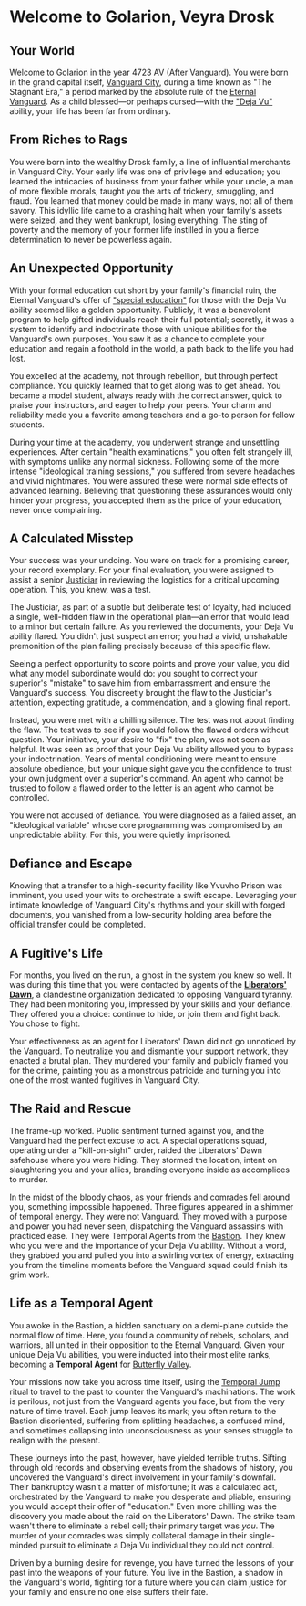 # Welcome to Golarion, Veyra Drosk

## Your World

Welcome to Golarion in the year 4723 AV (After Vanguard). You were born in the grand capital itself, [Vanguard City](../Location/Inner_Sea/Vanguard_City.md), during a time known as "The Stagnant Era," a period marked by the absolute rule of the [Eternal Vanguard](../General/Religion.md). As a child blessed—or perhaps cursed—with the ["Deja Vu"](../Background/DejaVu.md) ability, your life has been far from ordinary.

## From Riches to Rags

You were born into the wealthy Drosk family, a line of influential merchants in Vanguard City. Your early life was one of privilege and education; you learned the intricacies of business from your father while your uncle, a man of more flexible morals, taught you the arts of trickery, smuggling, and fraud. You learned that money could be made in many ways, not all of them savory. This idyllic life came to a crashing halt when your family's assets were seized, and they went bankrupt, losing everything. The sting of poverty and the memory of your former life instilled in you a fierce determination to never be powerless again.

## An Unexpected Opportunity

With your formal education cut short by your family's financial ruin, the Eternal Vanguard's offer of ["special education"](../General/Education_System.md) for those with the Deja Vu ability seemed like a golden opportunity. Publicly, it was a benevolent program to help gifted individuals reach their full potential; secretly, it was a system to identify and indoctrinate those with unique abilities for the Vanguard's own purposes. You saw it as a chance to complete your education and regain a foothold in the world, a path back to the life you had lost.

You excelled at the academy, not through rebellion, but through perfect compliance. You quickly learned that to get along was to get ahead. You became a model student, always ready with the correct answer, quick to praise your instructors, and eager to help your peers. Your charm and reliability made you a favorite among teachers and a go-to person for fellow students.

During your time at the academy, you underwent strange and unsettling experiences. After certain "health examinations," you often felt strangely ill, with symptoms unlike any normal sickness. Following some of the more intense "ideological training sessions," you suffered from severe headaches and vivid nightmares. You were assured these were normal side effects of advanced learning. Believing that questioning these assurances would only hinder your progress, you accepted them as the price of your education, never once complaining.

## A Calculated Misstep

Your success was your undoing. You were on track for a promising career, your record exemplary. For your final evaluation, you were assigned to assist a senior [Justiciar](../General/Judical_System.md) in reviewing the logistics for a critical upcoming operation. This, you knew, was a test.

The Justiciar, as part of a subtle but deliberate test of loyalty, had included a single, well-hidden flaw in the operational plan—an error that would lead to a minor but certain failure. As you reviewed the documents, your Deja Vu ability flared. You didn't just suspect an error; you had a vivid, unshakable premonition of the plan failing precisely because of this specific flaw.

Seeing a perfect opportunity to score points and prove your value, you did what any model subordinate would do: you sought to correct your superior's "mistake" to save him from embarrassment and ensure the Vanguard's success. You discreetly brought the flaw to the Justiciar's attention, expecting gratitude, a commendation, and a glowing final report.

Instead, you were met with a chilling silence. The test was not about finding the flaw. The test was to see if you would follow the flawed orders without question. Your initiative, your desire to "fix" the plan, was not seen as helpful. It was seen as proof that your Deja Vu ability allowed you to bypass your indoctrination. Years of mental conditioning were meant to ensure absolute obedience, but your unique sight gave you the confidence to trust your own judgment over a superior's command. An agent who cannot be trusted to follow a flawed order to the letter is an agent who cannot be controlled.

You were not accused of defiance. You were diagnosed as a failed asset, an "ideological variable" whose core programming was compromised by an unpredictable ability. For this, you were quietly imprisoned.

## Defiance and Escape

Knowing that a transfer to a high-security facility like Yvuvho Prison was imminent, you used your wits to orchestrate a swift escape. Leveraging your intimate knowledge of Vanguard City's rhythms and your skill with forged documents, you vanished from a low-security holding area before the official transfer could be completed.

## A Fugitive's Life

For months, you lived on the run, a ghost in the system you knew so well. It was during this time that you were contacted by agents of the [**Liberators' Dawn**](../Organisation/Liberators_Dawn/Info.md), a clandestine organization dedicated to opposing Vanguard tyranny. They had been monitoring you, impressed by your skills and your defiance. They offered you a choice: continue to hide, or join them and fight back. You chose to fight.

Your effectiveness as an agent for Liberators' Dawn did not go unnoticed by the Vanguard. To neutralize you and dismantle your support network, they enacted a brutal plan. They murdered your family and publicly framed you for the crime, painting you as a monstrous patricide and turning you into one of the most wanted fugitives in Vanguard City.

## The Raid and Rescue

The frame-up worked. Public sentiment turned against you, and the Vanguard had the perfect excuse to act. A special operations squad, operating under a "kill-on-sight" order, raided the Liberators' Dawn safehouse where you were hiding. They stormed the location, intent on slaughtering you and your allies, branding everyone inside as accomplices to murder.

In the midst of the bloody chaos, as your friends and comrades fell around you, something impossible happened. Three figures appeared in a shimmer of temporal energy. They were not Vanguard. They moved with a purpose and power you had never seen, dispatching the Vanguard assassins with practiced ease. They were Temporal Agents from the [Bastion](../Organisation/Butterfly_Valley/Bastion_Governance.md). They knew who you were and the importance of your Deja Vu ability. Without a word, they grabbed you and pulled you into a swirling vortex of energy, extracting you from the timeline moments before the Vanguard squad could finish its grim work.

## Life as a Temporal Agent

You awoke in the Bastion, a hidden sanctuary on a demi-plane outside the normal flow of time. Here, you found a community of rebels, scholars, and warriors, all united in their opposition to the Eternal Vanguard. Given your unique Deja Vu abilities, you were inducted into their most elite ranks, becoming a **Temporal Agent** for [Butterfly Valley](../Organisation/Butterfly_Valley/Info.md).

Your missions now take you across time itself, using the [Temporal Jump](../Ritual/Temporal_Jump.md) ritual to travel to the past to counter the Vanguard's machinations. The work is perilous, not just from the Vanguard agents you face, but from the very nature of time travel. Each jump leaves its mark; you often return to the Bastion disoriented, suffering from splitting headaches, a confused mind, and sometimes collapsing into unconsciousness as your senses struggle to realign with the present.

These journeys into the past, however, have yielded terrible truths. Sifting through old records and observing events from the shadows of history, you uncovered the Vanguard's direct involvement in your family's downfall. Their bankruptcy wasn't a matter of misfortune; it was a calculated act, orchestrated by the Vanguard to make you desperate and pliable, ensuring you would accept their offer of "education." Even more chilling was the discovery you made about the raid on the Liberators' Dawn. The strike team wasn't there to eliminate a rebel cell; their primary target was *you*. The murder of your comrades was simply collateral damage in their single-minded pursuit to eliminate a Deja Vu individual they could not control.

Driven by a burning desire for revenge, you have turned the lessons of your past into the weapons of your future. You live in the Bastion, a shadow in the Vanguard's world, fighting for a future where you can claim justice for your family and ensure no one else suffers their fate.
